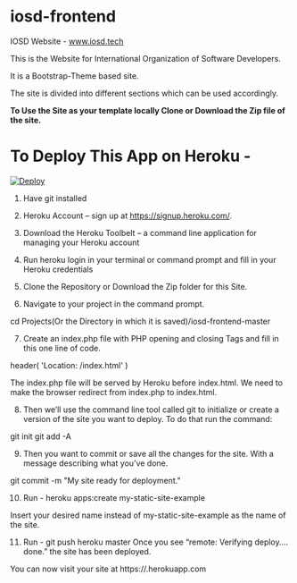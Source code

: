 # iosd-frontend
IOSD Website - <a>www.iosd.tech</a>

This is the Website for International Organization of Software Developers.

It is a Bootstrap-Theme based site.

The site is divided into different sections which can be used accordingly.


<strong>To Use the Site as your template locally Clone or Download the Zip file of the site.</strong>




<h1>To Deploy This App on Heroku -</h1> 

[![Deploy](https://www.herokucdn.com/deploy/button.svg)](https://heroku.com/deploy)


1) Have git installed

2) Heroku Account – sign up at https://signup.heroku.com/.

3) Download the Heroku Toolbelt – a command line application for managing your Heroku account

4) Run heroku login in your terminal or command prompt and fill in your Heroku credentials

5) Clone the Repository or Download the Zip folder for this Site.

6) Navigate to your project in the command prompt.

cd Projects(Or the Directory in which it is saved)/iosd-frontend-master

7) Create an index.php file with PHP opening and closing Tags and fill in this one line of code.

  header( 'Location: /index.html' ) 

The index.php file will be served by Heroku before index.html. We need to make the browser redirect from index.php to index.html.

8) Then we’ll use the command line tool called git to initialize or create a version of the site you want to deploy. To do that run the command:

git init
git add -A

9) Then you want to commit or save all the changes for the site. With a message describing what you’ve done.

git commit -m "My site ready for deployment."

10) Run - heroku apps:create my-static-site-example

Insert your desired name instead of my-static-site-example as the name of the site.

11) Run - git push heroku master
Once you see “remote: Verifying deploy…. done.” the site has been deployed.

You can now visit your site at https://<whatever-name-you-selected>.herokuapp.com 


